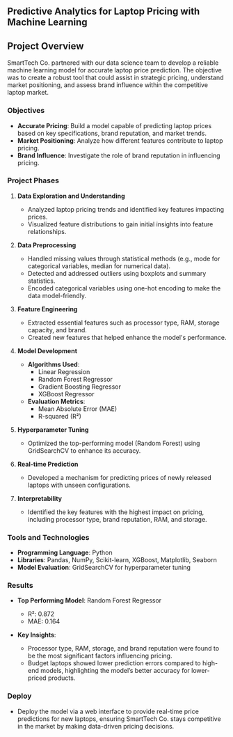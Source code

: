 ## **Predictive Analytics for Laptop Pricing with Machine Learning**

## **Project Overview**

SmartTech Co. partnered with our data science team to develop a reliable machine learning model for accurate laptop price prediction. The objective was to create a robust tool that could assist in strategic pricing, understand market positioning, and assess brand influence within the competitive laptop market.

### **Objectives**

- **Accurate Pricing**: Build a model capable of predicting laptop prices based on key specifications, brand reputation, and market trends.
- **Market Positioning**: Analyze how different features contribute to laptop pricing.
- **Brand Influence**: Investigate the role of brand reputation in influencing pricing.

### **Project Phases**

1. **Data Exploration and Understanding**
   - Analyzed laptop pricing trends and identified key features impacting prices.
   - Visualized feature distributions to gain initial insights into feature relationships.

2. **Data Preprocessing**
   - Handled missing values through statistical methods (e.g., mode for categorical variables, median for numerical data).
   - Detected and addressed outliers using boxplots and summary statistics.
   - Encoded categorical variables using one-hot encoding to make the data model-friendly.

3. **Feature Engineering**
   - Extracted essential features such as processor type, RAM, storage capacity, and brand.
   - Created new features that helped enhance the model's performance.

4. **Model Development**
   - **Algorithms Used**:
     - Linear Regression
     - Random Forest Regressor
     - Gradient Boosting Regressor
     - XGBoost Regressor
   - **Evaluation Metrics**:
     - Mean Absolute Error (MAE)
     - R-squared (R²)

5. **Hyperparameter Tuning**
   - Optimized the top-performing model (Random Forest) using GridSearchCV to enhance its accuracy.

6. **Real-time Prediction**
   - Developed a mechanism for predicting prices of newly released laptops with unseen configurations.

7. **Interpretability**
   - Identified the key features with the highest impact on pricing, including processor type, brand reputation, RAM, and storage.


### **Tools and Technologies**

- **Programming Language**: Python
- **Libraries**: Pandas, NumPy, Scikit-learn, XGBoost, Matplotlib, Seaborn
- **Model Evaluation**: GridSearchCV for hyperparameter tuning

### **Results**

- **Top Performing Model**: Random Forest Regressor
  - R²: 0.872
  - MAE: 0.164

- **Key Insights**:
  - Processor type, RAM, storage, and brand reputation were found to be the most significant factors influencing pricing.
  - Budget laptops showed lower prediction errors compared to high-end models, highlighting the model’s better accuracy for lower-priced products.

### **Deploy**
- Deploy the model via a web interface to provide real-time price predictions for new laptops, ensuring SmartTech Co. stays competitive in the market by making data-driven pricing decisions.

